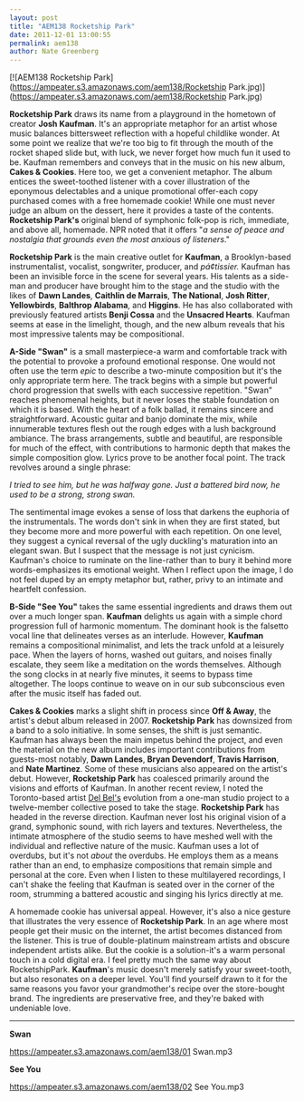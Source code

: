```yaml
---
layout: post
title: "AEM138 Rocketship Park"
date: 2011-12-01 13:00:55
permalink: aem138
author: Nate Greenberg
---
```

[![AEM138 Rocketship Park](https://ampeater.s3.amazonaws.com/aem138/Rocketship Park.jpg)](https://ampeater.s3.amazonaws.com/aem138/Rocketship Park.jpg)

**Rocketship Park** draws its name from a playground in the hometown of creator **Josh Kaufman**. It's an appropriate metaphor for an artist whose music balances bittersweet reflection with a hopeful childlike wonder. At some point we realize that we're too big to fit through the mouth of the rocket shaped slide but, with luck, we never forget how much fun it used to be. Kaufman remembers and conveys that in the music on his new album, **Cakes & Cookies**. Here too, we get a convenient metaphor. The album entices the sweet-toothed listener with a cover illustration of the eponymous delectables and a unique promotional offer-each copy purchased comes with a free homemade cookie! While one must never judge an album on the dessert, here it provides a taste of the contents. **Rocketship Park's** original blend of symphonic folk-pop is rich, immediate, and above all, homemade. NPR noted that it offers "_a sense of peace and nostalgia that grounds even the most anxious of listeners_."

<!-- more -->

**Rocketship Park** is the main creative outlet for **Kaufman**, a Brooklyn-based instrumentalist, vocalist, songwriter, producer, and _pá¢tissier._ Kaufman has been an invisible force in the scene for several years. His talents as a side-man and producer have brought him to the stage and the studio with the likes of **Dawn Landes**, **Caithlin de Marrais**, **The National**, **Josh Ritter**, **Yellowbirds**, **Balthrop Alabama**, and **Higgins**. He has also collaborated with previously featured artists **Benji Cossa** and the **Unsacred Hearts**. Kaufman seems at ease in the limelight, though, and the new album reveals that his most impressive talents may be compositional.

**A-Side "Swan"** is a small masterpiece-a warm and comfortable track with the potential to provoke a profound emotional response. One would not often use the term _epic_ to describe a two-minute composition but it's the only appropriate term here. The track begins with a simple but powerful chord progression that swells with each successive repetition. "Swan" reaches phenomenal heights, but it never loses the stable foundation on which it is based. With the heart of a folk ballad, it remains sincere and straightforward. Acoustic guitar and banjo dominate the mix, while innumerable textures flesh out the rough edges with a lush background ambiance. The brass arrangements, subtle and beautiful, are responsible for much of the effect, with contributions to harmonic depth that makes the simple composition glow. Lyrics prove to be another focal point. The track revolves around a single phrase:

_I tried to see him,_ _but he was halfway gone._ _Just a battered bird now,_ _he used to be a strong, strong swan._

The sentimental image evokes a sense of loss that darkens the euphoria of the instrumentals. The words don't sink in when they are first stated, but they become more and more powerful with each repetition. On one level, they suggest a cynical reversal of the ugly duckling's maturation into an elegant swan. But I suspect that the message is not just cynicism. Kaufman's choice to ruminate on the line-rather than to bury it behind more words-emphasizes its emotional weight. When I reflect upon the image, I do not feel duped by an empty metaphor but, rather, privy to an intimate and heartfelt confession.

**B-Side "See You"** takes the same essential ingredients and draws them out over a much longer span. **Kaufman** delights us again with a simple chord progression full of harmonic momentum. The dominant hook is the falsetto vocal line that delineates verses as an interlude. However, **Kaufman** remains a compositional minimalist, and lets the track unfold at a leisurely pace. When the layers of horns, washed out guitars, and noises finally escalate, they seem like a meditation on the words themselves. Although the song clocks in at nearly five minutes, it seems to bypass time altogether. The loops continue to weave on in our sub subconscious even after the music itself has faded out.

**Cakes & Cookies** marks a slight shift in process since **Off & Away**, the artist's debut album released in 2007. **Rocketship Park** has downsized from a band to a solo initiative. In some senses, the shift is just semantic. Kaufman has always been the main impetus behind the project, and even the material on the new album includes important contributions from guests-most notably, **Dawn Landes**, **Bryan Devendorf**, **Travis Harrison**, and **Nate Martinez**. Some of these musicians also appeared on the artist's debut. However, **Rocketship Park** has coalesced primarily around the visions and efforts of Kaufman. In another recent review, I noted the Toronto-based artist [Del Bel's](http://ampeatermusic.com/aem137) evolution from a one-man studio project to a twelve-member collective posed to take the stage. **Rocketship Park** has headed in the reverse direction. Kaufman never lost his original vision of a grand, symphonic sound, with rich layers and textures. Nevertheless, the intimate atmosphere of the studio seems to have meshed well with the individual and reflective nature of the music. Kaufman uses a lot of overdubs, but it's not _about_ the overdubs. He employs them as a means rather than an end, to emphasize compositions that remain simple and personal at the core. Even when I listen to these multilayered recordings, I can't shake the feeling that Kaufman is seated over in the corner of the room, strumming a battered acoustic and singing his lyrics directly at me.

A homemade cookie has universal appeal. However, it's also a nice gesture that illustrates the very essence of **Rocketship Park**. In an age where most people get their music on the internet, the artist becomes distanced from the listener. This is true of double-platinum mainstream artists and obscure independent artists alike. But the cookie is a solution-it's a warm personal touch in a cold digital era. I feel pretty much the same way about RocketshipPark.  **Kaufman**'s music doesn't merely satisfy your sweet-tooth, but also resonates on a deeper level. You'll find yourself drawn to it for the same reasons you favor your grandmother's recipe over the store-bought brand. The ingredients are preservative free, and they're baked with undeniable love.

---

**Swan**

https://ampeater.s3.amazonaws.com/aem138/01 Swan.mp3

**See You**

https://ampeater.s3.amazonaws.com/aem138/02 See You.mp3

